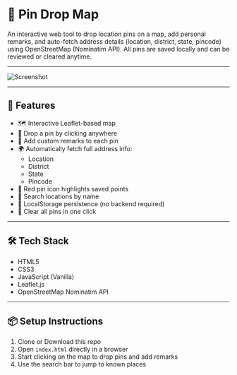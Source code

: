 # 📍 Pin Drop Map

An interactive web tool to drop location pins on a map, add personal remarks, and auto-fetch address details (location, district, state, pincode) using OpenStreetMap (Nominatim API). All pins are saved locally and can be reviewed or cleared anytime.

---

![Screenshot](https://github.com/user-attachments/assets/2fb145cf-3e8b-477d-81cb-ef9e6403fb5a)

---

## 🚀 Features

- 🗺️ Interactive Leaflet-based map  
- 📌 Drop a pin by clicking anywhere  
- 📝 Add custom remarks to each pin  
- 🌍 Automatically fetch full address info:  
  - Location  
  - District  
  - State  
  - Pincode  
- 📍 Red pin icon highlights saved points  
- 🔎 Search locations by name  
- 💾 LocalStorage persistence (no backend required)  
- 🧹 Clear all pins in one click  

---

## 🛠️ Tech Stack

- HTML5  
- CSS3  
- JavaScript (Vanilla)  
- Leaflet.js  
- OpenStreetMap Nominatim API  

---

## 📦 Setup Instructions

1. Clone or Download this repo  
2. Open `index.html` directly in a browser  
3. Start clicking on the map to drop pins and add remarks  
4. Use the search bar to jump to known places  
